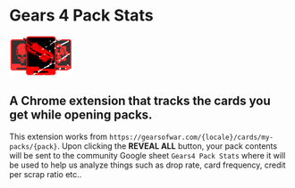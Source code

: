 # Gears 4 Pack Stats
![recording](https://github.com/TheanosLearning/Gears4PackStats/raw/master/images/cards-recording.png)
## A Chrome extension that tracks the cards you get while opening packs.

This extension works from ```https://gearsofwar.com/{locale}/cards/my-packs/{pack}```.
Upon clicking the **REVEAL ALL** button, your pack contents will be sent to the community
Google sheet ```Gears4 Pack Stats``` where it will be used to help us analyze things such
as drop rate, card frequency, credit per scrap ratio etc..
